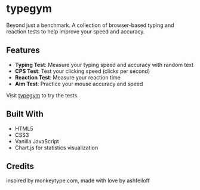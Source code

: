 # typegym

Beyond just a benchmark. A collection of browser-based typing and reaction tests to help improve your speed and accuracy.

## Features

- **Typing Test**: Measure your typing speed and accuracy with random text
- **CPS Test**: Test your clicking speed (clicks per second)
- **Reaction Test**: Measure your reaction time
- **Aim Test**: Practice your mouse accuracy and speed

Visit [typegym](https://typegym.ashwath.ch) to try the tests.

## Built With

- HTML5
- CSS3
- Vanilla JavaScript
- Chart.js for statistics visualization

## Credits
inspired by monkeytype.com, made with love by ashfelloff